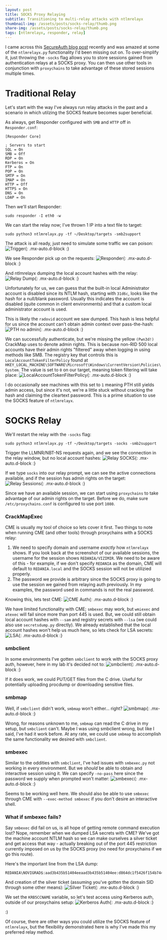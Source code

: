 ```yaml
---
layout: post
title: SOCKS Proxy Relaying
subtitle: Transitioning to multi-relay attacks with ntlmrelayx
thumbnail-img: /assets/posts/socks-relay/thumb.png
share-img: /assets/posts/socks-relay/thumb.png
tags: [ntlmrelayx, responder, relay]
---
```


I came across this [SecureAuth blog post](https://www.secureauth.com/blog/what-is-old-is-new-again-the-relay-attack/) recently and was amazed at some of the `ntlmrelayx.py` functionality I'd been missing out on. To over-simplify it, just throwing the `-socks` flag allows you to store sessions gained from authentication relays at a SOCKS proxy. You can then use other tools in conjunction with `proxychains` to take advantage of these stored sessions multiple times.

# Traditional Relay
Let's start with the way I've always run relay attacks in the past and a scenario in which utilzing the SOCKS feature becomes super beneficial.

As always, get Responder configured with `SMB` and `HTTP` off in `Responder.conf`:
~~~
[Responder Core]

; Servers to start
SQL = On
SMB = Off
RDP = On 
Kerberos = On
FTP = On 
POP = On
SMTP = On
IMAP = On
HTTP = Off
HTTPS = On
DNS = On  
LDAP = On
~~~

Then we'll start Responder:
~~~
sudo responder -I eth0 -w
~~~

We can start the relay now; I've thrown 1 IP into a text file to target:
~~~
sudo python3 ntlmrelayx.py -tf ~/Desktop/targets -smb2support
~~~

The attack is all ready, just need to simulate some traffic we can poison:
![Trigger](/assets/posts/socks-relay/trigger.png){: .mx-auto.d-block :}

We see Responder pick up on the requests:
![Responder](/assets/posts/socks-relay/resp.png){: .mx-auto.d-block :}

And ntlmrelayx dumping the local account hashes with the relay:
![Relay Dump](/assets/posts/socks-relay/relay1.png){: .mx-auto.d-block :}

Unfortunately for us, we can guess that the built-in local Administrator account is disabled since its NTLM hash, starting with `31d6c`, looks like the hash for a null/blank password. Usually this indicates the account is disabled (quite common in client environments) and that a custom local administrator account is used. 

This is likely the `radovid` account we saw dumped. This hash is less helpful for us since the account can't obtain admin context over pass-the-hash:
![PTH no admin](/assets/posts/socks-relay/pth-no-admin.png){: .mx-auto.d-block :}

We can successfully authenticate, but we're missing the yellow `(Pwn3d!)` CrackMap uses to denote admin rights. This is because non-RID 500 local accounts have their admin rights "filtered" away when logging in using methods like SMB. The registry key that controls this is `LocalAccountTokenFilterPolicy` found at `HKEY_LOCAL_MACHINE\SOFTWARE\Microsoft\Windows\CurrentVersion\Policies\System`. The value is set to `0` on our target, meaning token filtering will take place: 
![LocalAccountTokenFilterPolicy](/assets/posts/socks-relay/filterpolicy.png){: .mx-auto.d-block :}

I do occasionally see machines with this set to `1` meaning PTH still yields admin access, but since it's not, we're a little stuck without cracking the hash and claiming the cleartext password. This is a prime situation to use the SOCKS feature of `ntlmrelayx`.

# SOCKS Relay
We'll restart the relay with the `-socks` flag:
~~~
sudo python3 ntlmrelayx.py -tf ~/Desktop/targets -socks -smb2support
~~~

Trigger the LLMNR/NBT-NS requests again, and we see the connection in the relay window, but no local account hashes:
![Relay SOCKS](/assets/posts/socks-relay/relay2.png){: .mx-auto.d-block :}

If we type `socks` into our relay prompt, we can see the active connections available, and if the session has admin rights on the target:
![Relay Sessions](/assets/posts/socks-relay/socks-conns.png){: .mx-auto.d-block :}

Since we have an available session, we can start using `proxychains` to take advantage of our admin rights on the target. Before we do, make sure `/etc/proxychains.conf` is configured to use port `1080`.

### CrackMapExec
CME is usually my tool of choice so lets cover it first. Two things to note when running CME (and other tools) through proxychains with a SOCKS relay:

1. We need to specify domain and username *exactly* how `ntlmrelayx` shows. If you look back at the screenshot of our available sessions, the username for the session shows `REDANIA/VIZIMIR`. We need to be aware of this - for example, if we don't specify `REDANIA` as the domain, CME will default to `REDANIA.local` and the SOCKS session will not be utilizied properly.
2. The password we provide is arbitrary since the SOCKS proxy is going to use the session we gained from relaying auth previously. In my examples, the password used in commands is not the real password.

Knowing this, lets test CME:
![CME Auth](/assets/posts/socks-relay/proxyauth-cme.png){: .mx-auto.d-block :}

We have limited functionality with CME; `smbexec` may work, but `wmiexec` and `atexec` will fail since more than port 445 is used. But, we could still obtain local account hashes with `--sam` and registry secrets with `--lsa` (we could also use `secretsdump.py` directly). We already established that the local account hashes won't help us much here, so lets check for LSA secrets:
![LSA](/assets/posts/socks-relay/proxyauth-lsa.png){: .mx-auto.d-block :}

### smbclient
In some environments I've gotten `smbclient` to work with the SOCKS proxy auth, however, here in my lab it's decided not to:
![smbclient](/assets/posts/socks-relay/proxyauth-smbclient.png){: .mx-auto.d-block :}

If it does work, we could PUT/GET files from the C drive. Useful for potentially uploading procdump or downloading sensitive files.

### smbmap
Well, if `smbclient` didn't work, `smbmap` won't either... right?
![smbmap](/assets/posts/socks-relay/proxyauth-smbmap.png){: .mx-auto.d-block :}

Wrong, for reasons unknown to me, `smbmap` can read the C drive in my setup, but `smbclient` can't. Maybe I was using smbclient wrong, but like I said, I've had it work before. At any rate, we could use `smbmap` to accomplish the same functionality we desired with `smbclient`.

### smbexec
Similar to the oddities with `smbclient`, I've had issues with `smbexec.py` not working in every environment. But we *should* be able to obtain and interactive session using it. We can specify `-no-pass` here since the password we supply when prompted won't matter:
![smbexec](/assets/posts/socks-relay/proxyauth-smbexec.png){: .mx-auto.d-block :}

Seems to be working well here. We should also be able to use `smbexec` through CME with `--exec-method smbexec` if you don't desire an interactive shell.

### What if smbexec fails?
Say `smbexec` did fail on us, is all hope of getting remote command execution lost? Nope, remember when we dumped LSA secrets with CME? We've got the machine account NTLM hash so we can make ourselves a silver ticket and get access that way - actually breaking out of the port 445 restriction currently imposed on us by the SOCKS proxy (no need for proxychains if we go this route).

Here's the important line from the LSA dump:
~~~
REDANIA\NOVIGRAD$:aad3b435b51404eeaad3b435b51404ee:d864dc1f5426f154b74479b5e371a79d:::
~~~

And creation of the silver ticket (assuming you've gotten the domain SID through some other means):
![Silver Ticket](/assets/posts/socks-relay/silvertick.png){: .mx-auto.d-block :}

We set the `KRB5CCNAME` variable, so let's test access using Kerberos auth, outside of our proxychains setup:
![Kerberos Auth](/assets/posts/socks-relay/silver-auth.png){: .mx-auto.d-block :}

:)

Of course, there are other ways you could utilize the SOCKS feature of `ntlmrelayx`, but the flexibility demonstrated here is why I've made this my preferred relay method. 
